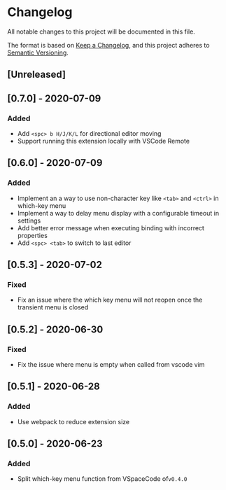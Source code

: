 # Changelog

All notable changes to this project will be documented in this file.

The format is based on [Keep a Changelog](https://keepachangelog.com/en/1.0.0/),
and this project adheres to [Semantic Versioning](https://semver.org/spec/v2.0.0.html).

## [Unreleased]

## [0.7.0] - 2020-07-09
### Added
- Add `<spc> b H/J/K/L` for directional editor moving
- Support running this extension locally with VSCode Remote

## [0.6.0] - 2020-07-09
### Added
- Implement an a way to use non-character key like `<tab>` and `<ctrl>` in which-key menu
- Implement a way to delay menu display with a configurable timeout in settings
- Add better error message when executing binding with incorrect properties
- Add `<spc> <tab>` to switch to last editor

## [0.5.3] - 2020-07-02
### Fixed
- Fix an issue where the which key menu will not reopen once the transient menu is closed

## [0.5.2] - 2020-06-30
### Fixed
- Fix the issue where menu is empty when called from vscode vim

## [0.5.1] - 2020-06-28
### Added
- Use webpack to reduce extension size

## [0.5.0] - 2020-06-23
### Added
- Split which-key menu function from VSpaceCode of`v0.4.0`